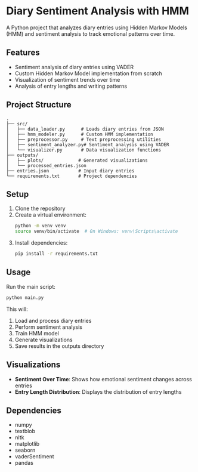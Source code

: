 # Diary Sentiment Analysis with HMM

A Python project that analyzes diary entries using Hidden Markov Models (HMM) and sentiment analysis to track emotional patterns over time.

## Features

- Sentiment analysis of diary entries using VADER
- Custom Hidden Markov Model implementation from scratch
- Visualization of sentiment trends over time
- Analysis of entry lengths and writing patterns

## Project Structure

```
.
├── src/
│   ├── data_loader.py      # Loads diary entries from JSON
│   ├── hmm_modeler.py      # Custom HMM implementation
│   ├── preprocessor.py     # Text preprocessing utilities
│   ├── sentiment_analyzer.py# Sentiment analysis using VADER
│   └── visualizer.py       # Data visualization functions
├── outputs/
│   ├── plots/             # Generated visualizations
│   └── processed_entries.json
├── entries.json           # Input diary entries
└── requirements.txt       # Project dependencies
```

## Setup

1. Clone the repository
2. Create a virtual environment:
   ```bash
   python -m venv venv
   source venv/bin/activate  # On Windows: venv\Scripts\activate
   ```
3. Install dependencies:
   ```bash
   pip install -r requirements.txt
   ```

## Usage

Run the main script:
```bash
python main.py
```

This will:
1. Load and process diary entries
2. Perform sentiment analysis
3. Train HMM model
4. Generate visualizations
5. Save results in the outputs directory

## Visualizations

- **Sentiment Over Time**: Shows how emotional sentiment changes across entries
- **Entry Length Distribution**: Displays the distribution of entry lengths

## Dependencies

- numpy
- textblob
- nltk
- matplotlib
- seaborn
- vaderSentiment
- pandas 